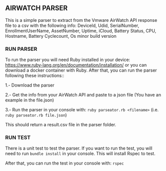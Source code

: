 ## AIRWATCH PARSER

This is a simple parser to extract from the Vmware AirWatch API response file to a csv with the following info: DeviceId, Udid, SerialNumber, EnrollmentUserName, AssetNumber, Uptime, iCloud, Battery Status, CPU, Hostname, Battery Cyclecount, Os minor build version


### RUN PARSER

To run the parser you will need Ruby installed in your device:
https://www.ruby-lang.org/en/documentation/installation/ or you can download a docker container with Ruby. After that, you can run the parser following these instructions::

1.- Download the parser

2.- Get the info from your AirWatch API and paste to a json file (You have an example in the file.json)

3.- Run the parser in your console with: `ruby parseator.rb <filename>` (i.e. `ruby parseator.rb file.json`)

This should return a result.csv file in the parser folder.


### RUN TEST

There is a unit test to test the parser. If you want to run the test, you will need to run `bundle install` in your console. This will install Rspec to test.

After that, you can run the test in your console with: `rspec`
